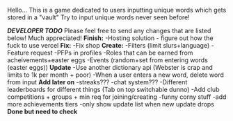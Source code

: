 Hello...
This is a game dedicated to users inputting unique words which gets stored in a "vault"
Try to input unique words never seen before!

***DEVELOPER TODO***
Please feel free to send any changes that are listed below! Much appreciated!
**Finish:**
-Hosting solution - figure out how the fuck to use vercel
**Fix:**
-Fix shop 
**Create:**
-Filters (limit slurs+language)
-Feature request
-PFPs in profiles
-Roles that can be earned from acheivements+easter eggs
-Events (random+set from entering words (easter eggs))
**Update**
-Use another dictionary api (Webster is crap and limits to 1k per month + poor)
-When a user enters a new word, delete word from input 
**Add later on**
-streaks???
-chat system???
-Different leaderboards for different things (Tab on top switchable dunno)
-Add club competitions + groups + min req for joining/creating
-funny corny stuff
-add more achievements tiers 
-only show update list when new update drops
**Done but need to check**